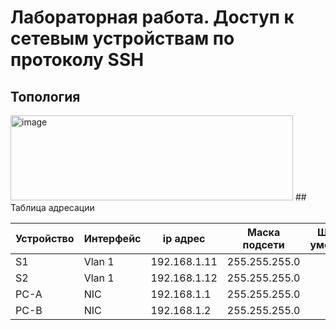 # Лабораторная работа. Доступ к сетевым устройствам по протоколу SSH  
## 	Топология  
<img width="452" height="136" alt="image" src="https://github.com/user-attachments/assets/4417f231-ef45-4f6c-8e25-79b52921d858" />  
## Таблица адресации  

| Устройство | Интерфейс | ip адрес         | Маска подсети  |Шлюз по умолчанию|
|------------|-----------|------------------|----------------|-----------------|
|     S1     |   Vlan 1  |  192.168.1.11    | 255.255.255.0  |                  |
|     S2     |   Vlan 1  |  192.168.1.12    | 255.255.255.0  |
|     PC-A   |    NIC    |  192.168.1.1     | 255.255.255.0  |
|     PC-B   |    NIC    |  192.168.1.2     | 255.255.255.0  |  

